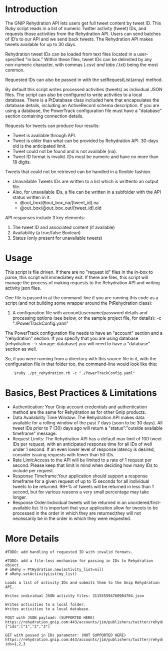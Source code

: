 Introduction
=========

The GNIP Rehydration API lets users get full tweet content by tweet ID.  This Ruby script reads in a list of numeric
Twitter activity (tweet) IDs, and requests those activities from the Rehydration API.   Users can send batches of ID’s
to our API and we send back tweets.  The Rehydration API makes tweets available for up to 30 days.

Rehydration tweet IDs can be loaded from text files located in a user-specified "in box."  Within these files, tweet IDs
can be delimited by any non-numeric character, with commas (*.csv) and tabs (*.txt) being the most common.

Requested IDs can also be passed in with the setRequestList(array) method.

By default this script writes processed activities (tweets) as individual JSON files.  The script can also be 
configured to write activities to a local database.  There is a PtDatabase class included here that encapsulates
the database details, including an ActiveRecord schema description.  If you are using a database, the PowerTrack
configuration file must have a "database" section containing connection details.  

Requests for tweets can produce four results:
+ Tweet is available through API.
+ Tweet is older than what can be provided by Rehydration API.  30-days old is the anticipated limit.
+ Tweet could not be found and is not available (na).
+ Tweet ID format is invalid.  IDs must be numeric and have no more than 18 digits.

Tweets that could not be retrieved can be handled in a flexible fashion.
+ Unavailable Tweets IDs are written to a list which is writtento an output file.
+ Also, for unavailable IDs, a file can be written in a subfolder with the API status written in it.
     + @out_box/@out_box_na/[tweet_id].na
     + @out_box/@out_box_out/[tweet_id].old

API responses include 3 key elements:
  1. The tweet ID and associated content (if available)
  2. Availability (a true/false Boolean)
  3. Status (only present for unavailable tweets)



Usage
=====
This script is file driven.  If there are no "request id" files in the in-box to parse, this script will immediately
exit.  If there are files, this script will manage the process of making requests to the Rehydration API and writing
activity json files.

One file is passed in at the command-line if you are running this code as a script (and not building some wrapper
around the PtRehydration class):

1) A configuration file with account/username/password details and processing options (see below, or the sample project
file, for details):  -c "./PowerTrackConfig.yaml"

The PowerTrack configuration file needs to have an "account" section and a "rehydration" section.  If you specify that
you are using database (rehydration --> storage: database) you will need to have a "database" section as well.

So, if you were running from a directory with this source file in it, with the configuration file in that folder too,
the command-line would look like this:

        $ruby ./pt_rehydration.rb -c "./PowerTrackConfig.yaml"


Basics, Best Practices & Limitations
====================================

+ Authentication: Your Gnip account credentials and authentication method are the same for Rehydration as for other Gnip products.
+ Data Availability Time Window: The Rehydration API makes data available for a 
rolling window of the past 7 days (soon to be 30 days). All tweet IDs prior to 7 (30)
days ago will return a "status”:"outside available timeframe" message.
+ Request Limits: The Rehydration API has a default max limit of 100 tweet IDs per 
request, with an anticipated response time for all IDs of well under 1 second.  If an 
even lower level of response latency is desired, consider issuing requests with fewer 
than 50 IDs.
+ Rate Limit:Access to the API will be limited to a rate of 1 request per second. 
Please keep that limit in mind when deciding how many IDs to include per request.
+ Response Timeframe:Your application should support a response timeframe for a 
given request of up to 15 seconds for all individual tweets to be returned.  99+% of 
tweets will be returned in less than 1 second, but for various reasons a very small 
percentage may take longer.
+ Response Order:Individual tweets will be returned in an unordered/first-available 
list. It is important that your application allow for tweets to be processed in the 
order in which they are returned;they will not necessarily be in the order in which 
they were requested.


More Details
===========
    #TODO: add handling of requested ID with invalid formats.  

    #TODO: add a file-less mechanism for passing in IDs to Rehydration object.
    # oRehy = PtHydration.new(activity_list=nil)
    # oRehy.setActivityList(my_list)

    Loads a list of activity IDs and submits them to the Gnip Rehydration API.

    Writes individual JSON activity files: 311555594760904704.json

    Writes activities to a local folder.
    Writes activities to a local database.

    POST with JSON payload: (SUPPORTED HERE)
    https://rehydration.gnip.com:443/accounts/jim/publishers/twitter/rehydration/activities.json
    {"ids":["1","2","3"]

    GET with passed in IDs parameter: (NOT SUPPORTED HERE)
    https://rehydration.gnip.com:443/accounts/jim/publishers/twitter/rehydration/activities.json?ids=1,2,3



